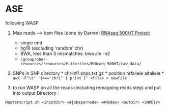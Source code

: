 # ASE

following WASP

1. Map reads --> bam files (done by Darren) 
[RNAseq 500HT Project](https://oberlab-tk.uchicago.edu/wiki/Hutterites/RNAseq%20500HT%20Project)
    * single end
    * hg19 (excluding 'random' chr)
    * BWA, less than 3 mismatches: bwa aln -n2
    * `/group/ober-resources/resources/Hutterites/RNAseq_500HT/raw_data/`
    
2. SNPs in SNP directory
        * chr<#?.snps.txt.gz
        * position refallele altallele
        * `awk -F"\t" '$4=="chr1" { print }' <file> > newfile` 


3. to run WASP on all the reads (including remapping reads step) and put into output Directory : 
  
 `Masterscript.sh <inputDir> <#jobspernode> <#Nodes> <outDir> <SNPDir>`


   
